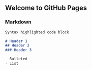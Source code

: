 ## Welcome to GitHub Pages

### Markdown

```markdown
Syntax highlighted code block

# Header 1
## Header 2
### Header 3

- Bulleted
- List

```
